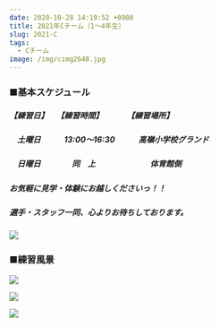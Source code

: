 ```yaml
---
date: 2020-10-28 14:19:52 +0900
title: 2021年Cチーム（1～4年生）
slug: 2021-C
tags:
  - Cチーム
image: /img/cimg2648.jpg
---
```

### ■基本スケジュール

##### 【練習日】　　【練習時間】　　　　【練習場所】

##### 　土曜日　　　13:00～16:30　　　高嶺小学校グランド

##### 　日曜日　　　　同　上　　　　　　　体育館側

##### お気軽に見学・体験にお越しくださいっ！！

##### 選手・スタッフ一同、心よりお待ちしております。

![](/img/cimg2478.jpg)

### ■練習風景

![](/img/image52.jpg)

![](/img/image62.jpg)

![](/img/image4.jpg)
